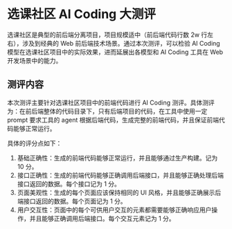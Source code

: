 # 选课社区 AI Coding 大测评

选课社区是典型的前后端分离项目，项目规模适中（前后端代码行数 2w 行左右），涉及到经典的 Web 前后端技术场景。通过本次测评，可以检验 AI Coding 模型在选课社区项目中的实际效果，进而延展出各模型和 AI Coding 工具在 Web 开发场景中的能力。

## 测评内容

本次测评主要针对选课社区项目中的前端代码进行 AI Coding 测评。具体测评为：在前后端整体的代码目录下，只有后端项目的代码，在工具中使用一定 prompt 要求工具的 agent 根据后端代码，生成完整的前端代码，并且保证前端代码能够正常运行。

具体的评分点如下：

1. 基础正确性：生成的前端代码能够正常运行，并且能够通过生产构建。记为 10 分。
2. 接口正确性：生成的前端代码能够正确调用后端接口，并且能够正确处理后端接口返回的数据。每个接口记为 1 分。
3. 页面美观性：生成的每个页面应该保持相同的 UI 风格，并且能够正确展示后端接口返回的数据。每个页面记为 1 分。
4. 用户交互性：页面中的每个可供用户交互的元素都需要能够正确响应用户操作，并且能够正确调用后端接口。每个交互元素记为 1 分。